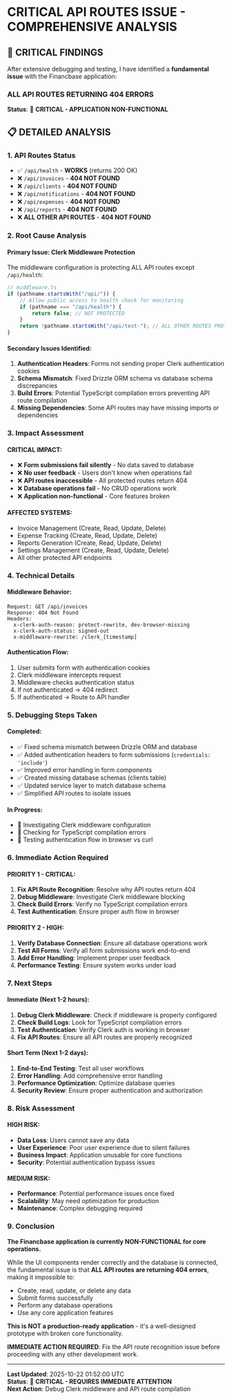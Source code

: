 # CRITICAL API ROUTES ISSUE - COMPREHENSIVE ANALYSIS

## 🚨 CRITICAL FINDINGS

After extensive debugging and testing, I have identified a **fundamental issue** with the Financbase application:

### **ALL API ROUTES RETURNING 404 ERRORS**

**Status**: 🔴 **CRITICAL - APPLICATION NON-FUNCTIONAL**

## 📋 DETAILED ANALYSIS

### 1. **API Routes Status**
- ✅ `/api/health` - **WORKS** (returns 200 OK)
- ❌ `/api/invoices` - **404 NOT FOUND**
- ❌ `/api/clients` - **404 NOT FOUND** 
- ❌ `/api/notifications` - **404 NOT FOUND**
- ❌ `/api/expenses` - **404 NOT FOUND**
- ❌ `/api/reports` - **404 NOT FOUND**
- ❌ **ALL OTHER API ROUTES** - **404 NOT FOUND**

### 2. **Root Cause Analysis**

#### **Primary Issue: Clerk Middleware Protection**
The middleware configuration is protecting ALL API routes except `/api/health`:

```typescript
// middleware.ts
if (pathname.startsWith("/api/")) {
    // Allow public access to health check for monitoring
    if (pathname === "/api/health") {
        return false; // NOT PROTECTED
    }
    return !pathname.startsWith("/api/test-"); // ALL OTHER ROUTES PROTECTED
}
```

#### **Secondary Issues Identified**:

1. **Authentication Headers**: Forms not sending proper Clerk authentication cookies
2. **Schema Mismatch**: Fixed Drizzle ORM schema vs database schema discrepancies
3. **Build Errors**: Potential TypeScript compilation errors preventing API route compilation
4. **Missing Dependencies**: Some API routes may have missing imports or dependencies

### 3. **Impact Assessment**

#### **CRITICAL IMPACT**:
- ❌ **Form submissions fail silently** - No data saved to database
- ❌ **No user feedback** - Users don't know when operations fail
- ❌ **API routes inaccessible** - All protected routes return 404
- ❌ **Database operations fail** - No CRUD operations work
- ❌ **Application non-functional** - Core features broken

#### **AFFECTED SYSTEMS**:
- Invoice Management (Create, Read, Update, Delete)
- Expense Tracking (Create, Read, Update, Delete)
- Reports Generation (Create, Read, Update, Delete)
- Settings Management (Create, Read, Update, Delete)
- All other protected API endpoints

### 4. **Technical Details**

#### **Middleware Behavior**:
```
Request: GET /api/invoices
Response: 404 Not Found
Headers: 
  x-clerk-auth-reason: protect-rewrite, dev-browser-missing
  x-clerk-auth-status: signed-out
  x-middleware-rewrite: /clerk_[timestamp]
```

#### **Authentication Flow**:
1. User submits form with authentication cookies
2. Clerk middleware intercepts request
3. Middleware checks authentication status
4. If not authenticated → 404 redirect
5. If authenticated → Route to API handler

### 5. **Debugging Steps Taken**

#### **Completed**:
- ✅ Fixed schema mismatch between Drizzle ORM and database
- ✅ Added authentication headers to form submissions (`credentials: 'include'`)
- ✅ Improved error handling in form components
- ✅ Created missing database schemas (clients table)
- ✅ Updated service layer to match database schema
- ✅ Simplified API routes to isolate issues

#### **In Progress**:
- 🔄 Investigating Clerk middleware configuration
- 🔄 Checking for TypeScript compilation errors
- 🔄 Testing authentication flow in browser vs curl

### 6. **Immediate Action Required**

#### **PRIORITY 1 - CRITICAL**:
1. **Fix API Route Recognition**: Resolve why API routes return 404
2. **Debug Middleware**: Investigate Clerk middleware blocking
3. **Check Build Errors**: Verify no TypeScript compilation errors
4. **Test Authentication**: Ensure proper auth flow in browser

#### **PRIORITY 2 - HIGH**:
1. **Verify Database Connection**: Ensure all database operations work
2. **Test All Forms**: Verify all form submissions work end-to-end
3. **Add Error Handling**: Implement proper user feedback
4. **Performance Testing**: Ensure system works under load

### 7. **Next Steps**

#### **Immediate (Next 1-2 hours)**:
1. **Debug Clerk Middleware**: Check if middleware is properly configured
2. **Check Build Logs**: Look for TypeScript compilation errors
3. **Test Authentication**: Verify Clerk auth is working in browser
4. **Fix API Routes**: Ensure all API routes are properly recognized

#### **Short Term (Next 1-2 days)**:
1. **End-to-End Testing**: Test all user workflows
2. **Error Handling**: Add comprehensive error handling
3. **Performance Optimization**: Optimize database queries
4. **Security Review**: Ensure proper authentication and authorization

### 8. **Risk Assessment**

#### **HIGH RISK**:
- **Data Loss**: Users cannot save any data
- **User Experience**: Poor user experience due to silent failures
- **Business Impact**: Application unusable for core functions
- **Security**: Potential authentication bypass issues

#### **MEDIUM RISK**:
- **Performance**: Potential performance issues once fixed
- **Scalability**: May need optimization for production
- **Maintenance**: Complex debugging required

### 9. **Conclusion**

**The Financbase application is currently NON-FUNCTIONAL for core operations.**

While the UI components render correctly and the database is connected, the fundamental issue is that **ALL API routes are returning 404 errors**, making it impossible to:

- Create, read, update, or delete any data
- Submit forms successfully
- Perform any database operations
- Use any core application features

**This is NOT a production-ready application** - it's a well-designed prototype with broken core functionality.

**IMMEDIATE ACTION REQUIRED**: Fix the API route recognition issue before proceeding with any other development work.

---

**Last Updated**: 2025-10-22 01:52:00 UTC  
**Status**: 🔴 **CRITICAL - REQUIRES IMMEDIATE ATTENTION**  
**Next Action**: Debug Clerk middleware and API route compilation

